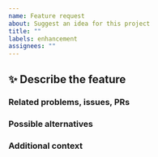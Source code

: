 ```yaml
---
name: Feature request
about: Suggest an idea for this project
title: ""
labels: enhancement
assignees: ""
---
```


<!-- Provide a general summary of the issue in the Title above -->

## :sparkles: Describe the feature

<!-- A clear and concise description of what you want to happen. -->

### Related problems, issues, PRs

<!--
    Is your feature request related to a problem or issue or pull request? Please describe.
    Ex. I'm always frustrated when [...]
    Ex. This feature would make #224 look / feel better
-->

### Possible alternatives

<!-- A clear and concise description of any alternative solutions or features you've considered. -->

### Additional context

<!-- Add any other context about the feature here. -->
<!-- If applicable, add screenshots to help explain your idea. -->
